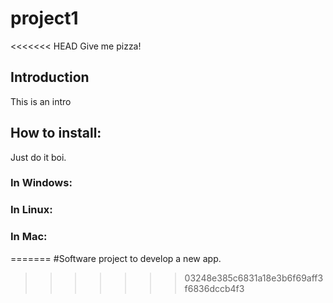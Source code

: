 # project1
<<<<<<< HEAD
Give me pizza!

## Introduction
This is an intro

## How to install:
Just do it boi.

### In Windows:

### In Linux:

### In Mac:
 
=======
#Software project to develop a new app.
>>>>>>> 03248e385c6831a18e3b6f69aff3f6836dccb4f3
